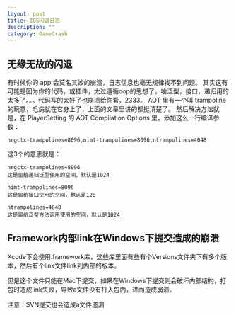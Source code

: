 ```yaml
---
layout: post
title: IOS闪退日志
description: ""
category: GameCrash
---
```


## 无缘无故的闪退

有时候你的 app 会莫名其妙的崩溃，日志信息也毫无规律找不到问题。 
其实这有可能是因为你的代码，或插件，太过遵循oop的思想了，啥泛型，接口，递归用的太多了。。。代码写的太好了也崩溃给你看，2333。 
AOT 里有一个叫 trampoline 的玩意，毛病就在它身上了，上面的文章里讲的都挺清楚了。 
然后解决方法就是，在 PlayerSetting 的 AOT Compilation Options 里，添加这么一行编译参数：

`nrgctx-trampolines=8096,nimt-trampolines=8096,ntrampolines=4048`

这3个的意思就是：
```
nrgctx-trampolines=8096 
这是留给递归泛型使用的空间，默认是1024

nimt-trampolines=8096 
这是留给接口使用的空间，默认是128

ntrampolines=4048 
这是留给泛型方法调用使用的空间，默认是1024
```

## Framework内部link在Windows下提交造成的崩溃

Xcode下会使用.framework库，这些库里面有些有个Versions文件夹下有多个版本，然后有个link文件link到内部的版本。

但是这个文件只能在Mac下提交，如果在Windows下提交则会破坏内部结构，打包时造成link失败，导致a文件没有打入包内，进而造成崩溃。

注意：SVN提交也会造成a文件遗漏